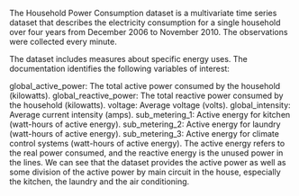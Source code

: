 The Household Power Consumption dataset is a multivariate time series dataset that describes the electricity consumption for a single household over four years from December 2006 to November 2010. The observations 
were collected every minute.

The dataset includes measures about specific energy uses.
The documentation identifies the following variables of interest:

global_active_power: The total active power consumed by the household (kilowatts).
global_reactive_power: The total reactive power consumed by the household (kilowatts). voltage: Average voltage (volts).
global_intensity: Average current intensity (amps).
sub_metering_1: Active energy for kitchen (watt-hours of active energy).
sub_metering_2: Active energy for laundry (watt-hours of active energy).
sub_metering_3: Active energy for climate control systems (watt-hours of active energy).
The active energy refers to the real power consumed, and the reactive energy is the unused power in the lines.
We can see that the dataset provides the active power as well as some division of the active power by main circuit in the house, especially the kitchen, the laundry and the air conditioning.

